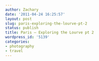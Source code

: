 ```yaml
---
author: Zachary 
date: '2011-04-24 16:25:57'
layout: post
slug: paris-exploring-the-lourve-pt-2
status: publish
title: Paris – Exploring the Lourve pt 2
wordpress_id: '5139'
categories:
- photography
- travel
---
```


<div class="image" id="5564734154"></div>

<div class="image" id="5564163905"></div>

<div class="image" id="5564167825"></div>

<div class="image" id="5564746560"></div>

<div class="image" id="5564730904"></div>

<div class="image" id="5564754984"></div>

<div class="image" id="5564758656"></div>

<div class="image" id="5564766830"></div>

